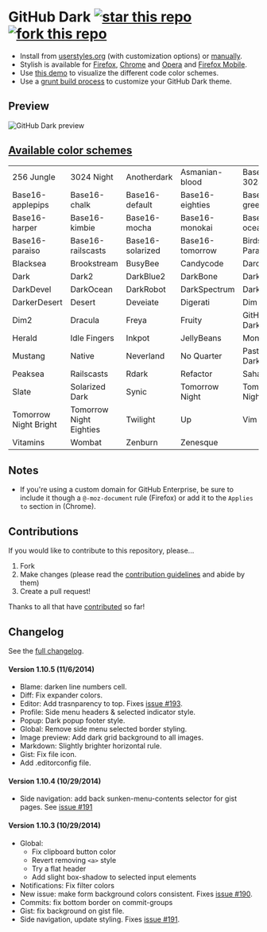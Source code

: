 # GitHub Dark [![star this repo](http://github-svg-buttons.herokuapp.com/star.svg?user=StylishThemes&repo=GitHub-Dark)](http://github.com/StylishThemes/GitHub-Dark) [![fork this repo](http://github-svg-buttons.herokuapp.com/fork.svg?user=StylishThemes&repo=GitHub-Dark)](http://github.com/StylishThemes/GitHub-Dark/fork)

- Install from [userstyles.org](http://userstyles.org/styles/37035) (with customization options) or [manually](https://raw.githubusercontent.com/StylishThemes/GitHub-Dark/master/github-dark.css).
- Stylish is available for [Firefox](https://addons.mozilla.org/en-US/firefox/addon/2108/), [Chrome](https://chrome.google.com/extensions/detail/fjnbnpbmkenffdnngjfgmeleoegfcffe) and [Opera](https://addons.opera.com/en/extensions/details/stylish-for-opera/) and [Firefox Mobile](https://addons.mozilla.org/en-US/firefox/addon/2108/).
- Use [this demo](http://StylishThemes.github.io/GitHub-Dark/) to visualize the different code color schemes.
- Use a [grunt build process](https://github.com/StylishThemes/GitHub-Dark/wiki/Build) to customize your GitHub Dark theme.

## Preview
![GitHub Dark preview](http://i.imgur.com/MsrHuFh.png)

## [Available color schemes](http://stylishthemes.github.io/GitHub-Dark/)

|   |   |   |   |   |
| --- | --- | --- | --- | --- |
| 256 Jungle | 3024 Night | Anotherdark | Asmanian-blood | Base16-3024 |
| Base16-applepips | Base16-chalk | Base16-default | Base16-eighties | Base16-greenscreen |
| Base16-harper | Base16-kimbie | Base16-mocha | Base16-monokai | Base16-ocean |
| Base16-paraiso | Base16-railscasts | Base16-solarized | Base16-tomorrow | Birds of Paradise |
| Blacksea | Brookstream | BusyBee | Candycode | Darcula |
| Dark | Dark2 | DarkBlue2 | DarkBone | DarkBurn |
| DarkDevel | DarkOcean | DarkRobot | DarkSpectrum | DarkZ |
| DarkerDesert | Desert | Deveiate | Digerati | Dim |
| Dim2 | Dracula | Freya | Fruity | GitHub-Dark |
| Herald | Idle Fingers | Inkpot | JellyBeans | Monokai |
| Mustang | Native | Neverland | No Quarter | Pastels on Dark |
| Peaksea | Railscasts | Rdark | Refactor | Sahara |
| Slate | Solarized Dark | Synic | Tomorrow Night | Tomorrow Night Blue |
| Tomorrow Night Bright | Tomorrow Night Eighties | Twilight | Up | Vim |
| Vitamins | Wombat | Zenburn | Zenesque |  |

## Notes

* If you're using a custom domain for GitHub Enterprise, be sure to include it though a `@-moz-document` rule (Firefox) or add it to the `Applies to` section in (Chrome).

## Contributions

If you would like to contribute to this repository, please...

1. Fork
2. Make changes (please read the [contribution guidelines](https://github.com/StylishThemes/GitHub-Dark/blob/master/CONTRIBUTING.md) and abide by them)
3. Create a pull request!

Thanks to all that have [contributed](https://github.com/StylishThemes/GitHub-Dark/graphs/contributors) so far!

## Changelog

See the [full changelog](https://github.com/StylishThemes/GitHub-Dark/wiki).

#### Version 1.10.5 (11/6/2014)

* Blame: darken line numbers cell.
* Diff: Fix expander colors.
* Editor: Add trasnparency to top. Fixes [issue #193](https://github.com/StylishThemes/GitHub-Dark/issues/193).
* Profile: Side menu headers & selected indicator style.
* Popup: Dark popup footer style.
* Global: Remove side menu selected border styling.
* Image preview: Add dark grid background to all images.
* Markdown: Slightly brighter horizontal rule.
* Gist: Fix file icon.
* Add .editorconfig file.

#### Version 1.10.4 (10/29/2014)

* Side navigation: add back sunken-menu-contents selector for gist pages. See [issue #191](https://github.com/StylishThemes/GitHub-Dark/issues/191)

#### Version 1.10.3 (10/29/2014)

* Global:
  * Fix clipboard button color
  * Revert removing `<a>` style
  * Try a flat header
  * Add slight box-shadow to selected input elements
* Notifications: Fix filter colors
* New issue: make form background colors consistent. Fixes [issue #190](https://github.com/StylishThemes/GitHub-Dark/issues/190).
* Commits: fix bottom border on commit-groups
* Gist: fix background on gist file.
* Side navigation, update styling. Fixes [issue #191](https://github.com/StylishThemes/GitHub-Dark/issues/191).

